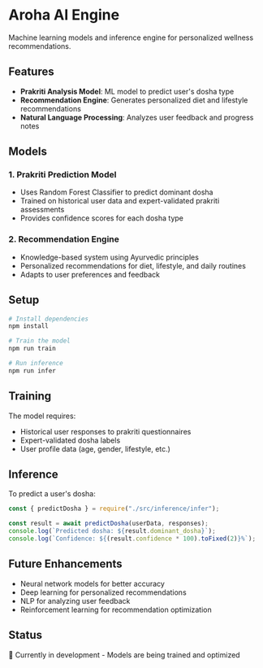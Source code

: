 # Aroha AI Engine

Machine learning models and inference engine for personalized wellness recommendations.

## Features

- **Prakriti Analysis Model**: ML model to predict user's dosha type
- **Recommendation Engine**: Generates personalized diet and lifestyle recommendations
- **Natural Language Processing**: Analyzes user feedback and progress notes

## Models

### 1. Prakriti Prediction Model

- Uses Random Forest Classifier to predict dominant dosha
- Trained on historical user data and expert-validated prakriti assessments
- Provides confidence scores for each dosha type

### 2. Recommendation Engine

- Knowledge-based system using Ayurvedic principles
- Personalized recommendations for diet, lifestyle, and daily routines
- Adapts to user preferences and feedback

## Setup

```bash
# Install dependencies
npm install

# Train the model
npm run train

# Run inference
npm run infer
```

## Training

The model requires:

- Historical user responses to prakriti questionnaires
- Expert-validated dosha labels
- User profile data (age, gender, lifestyle, etc.)

## Inference

To predict a user's dosha:

```javascript
const { predictDosha } = require("./src/inference/infer");

const result = await predictDosha(userData, responses);
console.log(`Predicted dosha: ${result.dominant_dosha}`);
console.log(`Confidence: ${(result.confidence * 100).toFixed(2)}%`);
```

## Future Enhancements

- Neural network models for better accuracy
- Deep learning for personalized recommendations
- NLP for analyzing user feedback
- Reinforcement learning for recommendation optimization

## Status

🚧 Currently in development - Models are being trained and optimized
